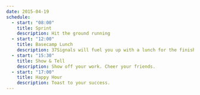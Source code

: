 ```yaml
---
date: 2015-04-19
schedule:
  - start: "08:00"
    title: Sprint
    description: Hit the ground running
  - start: "12:00"
    title: Basecamp Lunch
    description: 37Signals will fuel you up with a lunch for the finish.
  - start: "15:30"
    title: Show & Tell
    description: Show off your work. Cheer your friends.
  - start: "17:00"
    title: Happy Hour
    description: Toast to your success.
---
```



